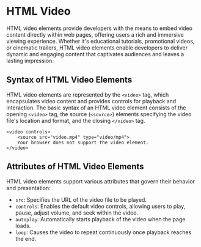 # HTML Video

HTML video elements provide developers with the means to embed video content directly within web pages, offering users a rich and immersive viewing experience. Whether it's educational tutorials, promotional videos, or cinematic trailers, HTML video elements enable developers to deliver dynamic and engaging content that captivates audiences and leaves a lasting impression.

## Syntax of HTML Video Elements

HTML video elements are represented by the `<video>` tag, which encapsulates video content and provides controls for playback and interaction. The basic syntax of an HTML video element consists of the opening `<video>` tag, the source (`<source>`) elements specifying the video file's location and format, and the closing `</video>` tag.
```
<video controls>
    <source src="video.mp4" type="video/mp4">
    Your browser does not support the video element.
</video>
```

## Attributes of HTML Video Elements

HTML video elements support various attributes that govern their behavior and presentation:

- `src`: Specifies the URL of the video file to be played.
- `controls`: Enables the default video controls, allowing users to play, pause, adjust volume, and seek within the video.
- `autoplay`: Automatically starts playback of the video when the page loads.
- `loop`: Causes the video to repeat continuously once playback reaches the end.

